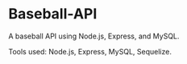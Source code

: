 # Baseball-API

A baseball API using Node.js, Express, and MySQL.

Tools used: Node.js, Express, MySQL, Sequelize.